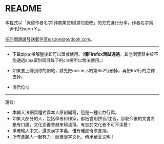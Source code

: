 README
=========
本程式以「保留作者名字|非商業使用|請勿更改」的方式進行分享，作者名字爲「尹卂|Ejsoon Y」。  

任何問題請發送郵件至ejsoon@outlook.com。  

---
* 下載zip文檔解壓後即可以單機使用。(**僅Firefox測試通過**，其他瀏覽器由於不能通過ajax讀到同目錄下的cin檔所以無法使用。)

* 如果要上傳到你的網站，請先把online.js的第652行刪掉，再把651行的注釋去掉。

* [演示位址](http://ejsoon.github.io/online/online.html)

---
還有:
* 本輸入法網頁程式爲本人原創編寫，這是一種公益行爲。
* 如果大部分的人，包括學者和作家，都衹會用拼音/注音，那麼今後的文書將衹有口語，文化涵養會越來越淺薄。有志於文化者不可不深憂！
* 準確輸入中文，還原漢字本義，惟有雅虎奇摩倉頡。
* 所有倉頡人一起努力！延續漢字文化，傳承華夏文明！
